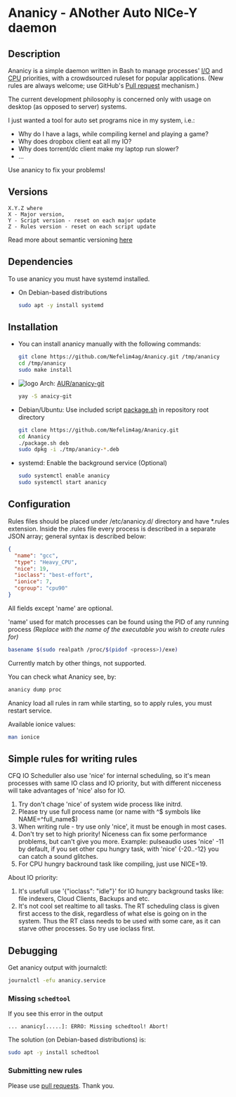 # Ananicy - ANother Auto NICe-Y daemon

## Description
Ananicy is a simple daemon written in Bash to manage processes' [I/O](http://linux.die.net/man/1/ionice) and [CPU](http://linux.die.net/man/1/nice) priorities, with a crowdsourced ruleset for popular applications. (New rules are always welcome; use GitHub's [Pull request](https://help.github.com/articles/using-pull-requests/) mechanism.)

The current development philosophy is concerned only with usage on desktop (as opposed to server) systems.

I just wanted a tool for auto set programs nice in my system, i.e.:
* Why do I have a lags, while compiling kernel and playing a game?
* Why does dropbox client eat all my IO?
* Why does torrent/dc client make my laptop run slower?
* ...

Use ananicy to fix your problems!

## Versions

```
X.Y.Z where
X - Major version,
Y - Script version - reset on each major update
Z - Rules version - reset on each script update
```
Read more about semantic versioning [here](http://semver.org/)

## Dependencies

To use ananicy you must have systemd installed.

* On Debian-based distributions

  ```bash
  sudo apt -y install systemd
  ```

## Installation

* You can install ananicy manually with the following commands:

  ```bash
  git clone https://github.com/Nefelim4ag/Ananicy.git /tmp/ananicy
  cd /tmp/ananicy
  sudo make install
  ```

* ![logo](http://www.monitorix.org/imgs/archlinux.png "arch logo") Arch: [AUR/ananicy-git](https://aur.archlinux.org/packages/ananicy-git)

  ```bash
  yay -S anaicy-git
  ```

* Debian/Ubuntu: Use included script [package.sh](package.sh) in repository root directory

  ```bash
  git clone https://github.com/Nefelim4ag/Ananicy.git
  cd Ananicy
  ./package.sh deb
  sudo dpkg -i ./tmp/ananicy-*.deb
  ```

* systemd: Enable the background service (Optional)

  ```bash
  sudo systemctl enable ananicy
  sudo systemctl start ananicy
  ```
  
## Configuration

Rules files should be placed under /etc/ananicy.d/ directory and have *.rules extension.
Inside the .rules file every process is described in a separate JSON array; general
syntax is described below:

```json
{
  "name": "gcc",
  "type": "Heavy_CPU",
  "nice": 19,
  "ioclass": "best-effort",
  "ionice": 7,
  "cgroup": "cpu90"
}
```

All fields except 'name' are optional.

'name' used for match processes can be found using the PID of any running process
_(Replace <process> with the name of the executable you wish to create rules for)_

```bash
basename $(sudo realpath /proc/$(pidof <process>)/exe)
```

Currently match by other things, not supported.

You can check what Ananicy see, by:

```bash
ananicy dump proc
```

Ananicy load all rules in ram while starting, so to apply rules, you must restart service.

Available ionice values:

```bash
man ionice
```

## Simple rules for writing rules

CFQ IO Scheduller also use 'nice' for internal scheduling, so it's mean processes with same IO class and IO priority, but with different nicceness will take advantages of 'nice' also for IO.

1. Try don't chage 'nice' of system wide process like initrd.
1. Please try use full process name (or name with ^$ symbols like NAME=^full_name$)
1. When writing rule - try use only 'nice', it must be enough in most cases.
1. Don't try set to high priority! Niceness can fix some performance problems, but can't give you more.
Example: pulseaudio uses 'nice' -11 by default, if you set other cpu hungry task, with 'nice' {-20..-12} you can catch a sound glitches.
1. For CPU hungry backround task like compiling, just use NICE=19.

About IO priority:

1. It's usefull use '{"ioclass": "idle"}' for IO hungry background tasks like: file indexers, Cloud Clients, Backups and etc.
1. It's not cool set realtime to all tasks. The  RT  scheduling  class is given first access to the disk, regardless of what else is going on in the system.  Thus the RT class needs to be used with some care, as it can starve other processes. So try use ioclass first.

## Debugging

Get ananicy output with journalctl:

```bash
journalctl -efu ananicy.service
```

### Missing `schedtool`

If you see this error in the output

  `... ananicy[.....]: ERRO: Missing schedtool! Abort!`

The solution (on Debian-based distributions) is:

  ```bash
  sudo apt -y install schedtool
  ```

### Submitting new rules

Please use [pull requests](https://github.com/Nefelim4ag/Ananicy/compare). Thank you.
